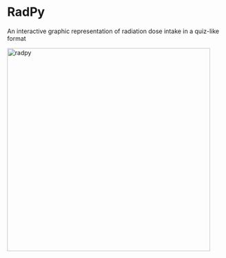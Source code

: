 # RadPy
An interactive graphic representation of radiation dose intake in a quiz-like format


<img width="471" alt="radpy" src="https://user-images.githubusercontent.com/92551823/188232853-013b4a55-5f35-473c-9181-8e77080da9cc.png">
